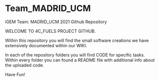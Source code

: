 # Team_MADRID_UCM
iGEM Team: MADRID_UCM 2021 Github Repository

WELCOME TO 4C_FUELS PROJECT GITHUB.

Within this repository you will find the small software creations we have extensively documented within our WIKI.

In each of the repository folders you will find CODE for specific tasks. Within every folder you can found a README file with additional info about the uploaded code.

Have Fun!
